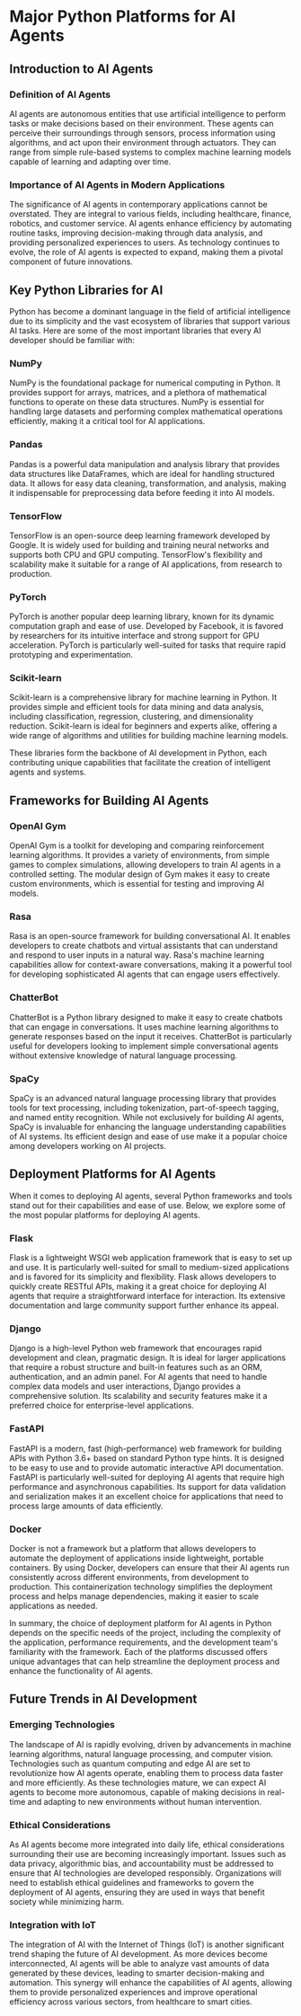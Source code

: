 # Major Python Platforms for AI Agents
## Introduction to AI Agents

### Definition of AI Agents
AI agents are autonomous entities that use artificial intelligence to perform tasks or make decisions based on their environment. These agents can perceive their surroundings through sensors, process information using algorithms, and act upon their environment through actuators. They can range from simple rule-based systems to complex machine learning models capable of learning and adapting over time.

### Importance of AI Agents in Modern Applications
The significance of AI agents in contemporary applications cannot be overstated. They are integral to various fields, including healthcare, finance, robotics, and customer service. AI agents enhance efficiency by automating routine tasks, improving decision-making through data analysis, and providing personalized experiences to users. As technology continues to evolve, the role of AI agents is expected to expand, making them a pivotal component of future innovations.
## Key Python Libraries for AI

Python has become a dominant language in the field of artificial intelligence due to its simplicity and the vast ecosystem of libraries that support various AI tasks. Here are some of the most important libraries that every AI developer should be familiar with:

### NumPy
NumPy is the foundational package for numerical computing in Python. It provides support for arrays, matrices, and a plethora of mathematical functions to operate on these data structures. NumPy is essential for handling large datasets and performing complex mathematical operations efficiently, making it a critical tool for AI applications.

### Pandas
Pandas is a powerful data manipulation and analysis library that provides data structures like DataFrames, which are ideal for handling structured data. It allows for easy data cleaning, transformation, and analysis, making it indispensable for preprocessing data before feeding it into AI models.

### TensorFlow
TensorFlow is an open-source deep learning framework developed by Google. It is widely used for building and training neural networks and supports both CPU and GPU computing. TensorFlow's flexibility and scalability make it suitable for a range of AI applications, from research to production.

### PyTorch
PyTorch is another popular deep learning library, known for its dynamic computation graph and ease of use. Developed by Facebook, it is favored by researchers for its intuitive interface and strong support for GPU acceleration. PyTorch is particularly well-suited for tasks that require rapid prototyping and experimentation.

### Scikit-learn
Scikit-learn is a comprehensive library for machine learning in Python. It provides simple and efficient tools for data mining and data analysis, including classification, regression, clustering, and dimensionality reduction. Scikit-learn is ideal for beginners and experts alike, offering a wide range of algorithms and utilities for building machine learning models.

These libraries form the backbone of AI development in Python, each contributing unique capabilities that facilitate the creation of intelligent agents and systems.
## Frameworks for Building AI Agents

### OpenAI Gym
OpenAI Gym is a toolkit for developing and comparing reinforcement learning algorithms. It provides a variety of environments, from simple games to complex simulations, allowing developers to train AI agents in a controlled setting. The modular design of Gym makes it easy to create custom environments, which is essential for testing and improving AI models.

### Rasa
Rasa is an open-source framework for building conversational AI. It enables developers to create chatbots and virtual assistants that can understand and respond to user inputs in a natural way. Rasa's machine learning capabilities allow for context-aware conversations, making it a powerful tool for developing sophisticated AI agents that can engage users effectively.

### ChatterBot
ChatterBot is a Python library designed to make it easy to create chatbots that can engage in conversations. It uses machine learning algorithms to generate responses based on the input it receives. ChatterBot is particularly useful for developers looking to implement simple conversational agents without extensive knowledge of natural language processing.

### SpaCy
SpaCy is an advanced natural language processing library that provides tools for text processing, including tokenization, part-of-speech tagging, and named entity recognition. While not exclusively for building AI agents, SpaCy is invaluable for enhancing the language understanding capabilities of AI systems. Its efficient design and ease of use make it a popular choice among developers working on AI projects.
## Deployment Platforms for AI Agents

When it comes to deploying AI agents, several Python frameworks and tools stand out for their capabilities and ease of use. Below, we explore some of the most popular platforms for deploying AI agents.

### Flask
Flask is a lightweight WSGI web application framework that is easy to set up and use. It is particularly well-suited for small to medium-sized applications and is favored for its simplicity and flexibility. Flask allows developers to quickly create RESTful APIs, making it a great choice for deploying AI agents that require a straightforward interface for interaction. Its extensive documentation and large community support further enhance its appeal.

### Django
Django is a high-level Python web framework that encourages rapid development and clean, pragmatic design. It is ideal for larger applications that require a robust structure and built-in features such as an ORM, authentication, and an admin panel. For AI agents that need to handle complex data models and user interactions, Django provides a comprehensive solution. Its scalability and security features make it a preferred choice for enterprise-level applications.

### FastAPI
FastAPI is a modern, fast (high-performance) web framework for building APIs with Python 3.6+ based on standard Python type hints. It is designed to be easy to use and to provide automatic interactive API documentation. FastAPI is particularly well-suited for deploying AI agents that require high performance and asynchronous capabilities. Its support for data validation and serialization makes it an excellent choice for applications that need to process large amounts of data efficiently.

### Docker
Docker is not a framework but a platform that allows developers to automate the deployment of applications inside lightweight, portable containers. By using Docker, developers can ensure that their AI agents run consistently across different environments, from development to production. This containerization technology simplifies the deployment process and helps manage dependencies, making it easier to scale applications as needed.

In summary, the choice of deployment platform for AI agents in Python depends on the specific needs of the project, including the complexity of the application, performance requirements, and the development team's familiarity with the framework. Each of the platforms discussed offers unique advantages that can help streamline the deployment process and enhance the functionality of AI agents.
## Future Trends in AI Development

### Emerging Technologies
The landscape of AI is rapidly evolving, driven by advancements in machine learning algorithms, natural language processing, and computer vision. Technologies such as quantum computing and edge AI are set to revolutionize how AI agents operate, enabling them to process data faster and more efficiently. As these technologies mature, we can expect AI agents to become more autonomous, capable of making decisions in real-time and adapting to new environments without human intervention.

### Ethical Considerations
As AI agents become more integrated into daily life, ethical considerations surrounding their use are becoming increasingly important. Issues such as data privacy, algorithmic bias, and accountability must be addressed to ensure that AI technologies are developed responsibly. Organizations will need to establish ethical guidelines and frameworks to govern the deployment of AI agents, ensuring they are used in ways that benefit society while minimizing harm.

### Integration with IoT
The integration of AI with the Internet of Things (IoT) is another significant trend shaping the future of AI development. As more devices become interconnected, AI agents will be able to analyze vast amounts of data generated by these devices, leading to smarter decision-making and automation. This synergy will enhance the capabilities of AI agents, allowing them to provide personalized experiences and improve operational efficiency across various sectors, from healthcare to smart cities.
